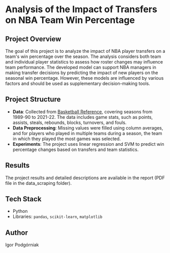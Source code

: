 # Analysis of the Impact of Transfers on NBA Team Win Percentage

## Project Overview
The goal of this project is to analyze the impact of NBA player transfers on a team's win percentage over the season. The analysis considers both team and individual player statistics to assess how roster changes may influence team performance. The developed model can support NBA managers in making transfer decisions by predicting the impact of new players on the seasonal win percentage. However, these models are influenced by various factors and should be used as supplementary decision-making tools.

## Project Structure
- **Data**: Collected from [Basketball Reference](https://www.basketball-reference.com/), covering seasons from 1989-90 to 2021-22. The data includes game stats, such as points, assists, steals, rebounds, blocks, turnovers, and fouls.
- **Data Preprocessing**: Missing values were filled using column averages, and for players who played in multiple teams during a season, the team in which they played the most games was selected.
- **Experiments**: The project uses linear regression and SVM to predict win percentage changes based on transfers and team statistics.

## Results
The project results and detailed descriptions are available in the report (PDF file in the data_scraping folder).

## Tech Stack
- Python
- Libraries: `pandas`, `scikit-learn`, `matplotlib`

## Author
Igor Podgórniak
